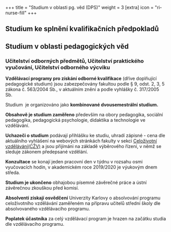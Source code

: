 +++
title = "Studium v oblasti pg. věd (DPS)"
weight = 3
[extra]
icon = "ri-nurse-fill"
+++

## Studium ke splnění kvalifikačních předpokladů

## Studium v oblasti pedagogických věd 

### Učitelství odborných předmětů, Učitelství praktického vyučování, Učitelství odborného výcviku

**Vzdělávací programy pro získání odborné kvalifikace** (dříve
doplňující pedagogické studium) jsou zabezpečovány fakultou podle § 9,
odst. 2, 3, 5 zákona č. 563/2004 Sb., v aktuálním znění a podle vyhlášky
č. 317/2005 Sb.

Studium  je organizováno jako **kombinované dvousemestrální studium.**

**Obsahově je studium zaměřeno** především na obory pedagogika, sociální
pedagogika, pedagogická psychologie, didaktika a technologie ve
vzdělávání.

**Uchazeči o studium** podávají přihlášku ke studiu, uhradí zápisné -
cena dle aktuálního vyhlášení na webových stránkách fakulty v sekci
[Celoživotní vzdělávání(CŽV)](http://pages.pedf.cuni.cz/czv/programy-na-vykon-povolani/uchazeci-czv/prihlaska-a-jeji-nalezitosti/) 
a jsou přijímáni na základě výběrového řízení, v němž se sleduje
zákonem předepsané vzdělání. 

**Konzultace** se konají jeden pracovní den v týdnu v rozsahu osmi
vyučovacích hodin, v akademickém roce 2019/2020 je výukovým dnem středa.

**Studium je ukončeno** obhajobou písemné závěrečné práce a ústní
závěrečnou zkouškou před komisí.

**Absolventi získají osvědčení** Univerzity Karlovy o absolvování
programu celoživotního vzdělávání zaměřeném na přípravu učitelů střední
školy dle absolvovaného vzdělávacího programu.

**Poplatek účastníka** za celý vzdělávací program je hrazen na začátku
studia dle vzdělávacího programu.

